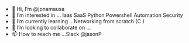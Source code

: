 - 👋 Hi, I’m @jpnamausa
- 👀 I’m interested in ... Iaas SaaS Python Powershell Automation Security 
- 🌱 I’m currently learning ...Networking from scratch (C )
- 💞️ I’m looking to collaborate on ...
- 📫 How to reach me ...Slack @jasonP

<!---
jpnamausa/jpnamausa is a ✨ special ✨ repository because its `README.md` (this file) appears on your GitHub profile.
You can click the Preview link to take a look at your changes.
--->
